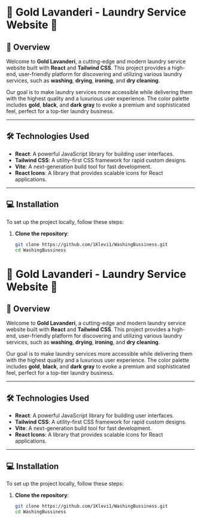 # 🌟 **Gold Lavanderi** - Laundry Service Website 🌟

## 🚀 **Overview**

Welcome to **Gold Lavanderi**, a cutting-edge and modern laundry service website built with **React** and **Tailwind CSS**. This project provides a high-end, user-friendly platform for discovering and utilizing various laundry services, such as **washing**, **drying**, **ironing**, and **dry cleaning**.

Our goal is to make laundry services more accessible while delivering them with the highest quality and a luxurious user experience. The color palette includes **gold**, **black**, and **dark gray** to evoke a premium and sophisticated feel, perfect for a top-tier laundry business.

---

## 🛠️ **Technologies Used**

- **React**: A powerful JavaScript library for building user interfaces.
- **Tailwind CSS**: A utility-first CSS framework for rapid custom designs.
- **Vite**: A next-generation build tool for fast development.
- **React Icons**: A library that provides scalable icons for React applications.

---

## 💻 **Installation**

To set up the project locally, follow these steps:

1. **Clone the repository**:

   ```bash
   git clone https://github.com/1Klevi1/WashingBussiness.git
   cd WashingBussiness
    ```
   
# 🌟 **Gold Lavanderi** - Laundry Service Website 🌟

## 🚀 **Overview**

Welcome to **Gold Lavanderi**, a cutting-edge and modern laundry service website built with **React** and **Tailwind CSS**. This project provides a high-end, user-friendly platform for discovering and utilizing various laundry services, such as **washing**, **drying**, **ironing**, and **dry cleaning**.

Our goal is to make laundry services more accessible while delivering them with the highest quality and a luxurious user experience. The color palette includes **gold**, **black**, and **dark gray** to evoke a premium and sophisticated feel, perfect for a top-tier laundry business.

---

## 🛠️ **Technologies Used**

- **React**: A powerful JavaScript library for building user interfaces.
- **Tailwind CSS**: A utility-first CSS framework for rapid custom designs.
- **Vite**: A next-generation build tool for fast development.
- **React Icons**: A library that provides scalable icons for React applications.

---

## 💻 **Installation**

To set up the project locally, follow these steps:

1. **Clone the repository**:

    ```bash
   git clone https://github.com/1Klevi1/WashingBussiness.git
   cd WashingBussiness
    ```